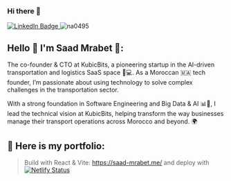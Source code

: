 ### Hi there :wave: 

<div id="badges">
  <a href="https://www.linkedin.com/in/saad-mrabet/">
    <img src="https://img.shields.io/badge/LinkedIn-blue?style=flat&logo=linkedin&logoColor=white" alt="LinkedIn Badge"/>
  </a>
   <img src="https://komarev.com/ghpvc/?username=na0495&label=Profile%20views&color=0e75b6&style=flat" alt="na0495" />
</div>

## Hello 👋 I'm Saad Mrabet 🥇:
The co-founder & CTO at KubicBits, a pioneering startup in the AI-driven transportation and logistics SaaS space 🧠💻. As a Moroccan 🇲🇦 tech founder, I’m passionate about using technology to solve complex challenges in the transportation sector.

With a strong foundation in Software Engineering and Big Data & AI 📊🤖, I lead the technical vision at KubicBits, helping transform the way businesses manage their transport operations across Morocco and beyond. 🌍




## :bookmark_tabs: Here is my portfolio:
> Build with React & Vite:
https://saad-mrabet.me/
and deploy with
[![Netlify Status](https://api.netlify.com/api/v1/badges/77b50415-cf26-49f5-a30f-e25f7d7e6c61/deploy-status)](https://app.netlify.com/sites/saad-mrabet/deploys)

